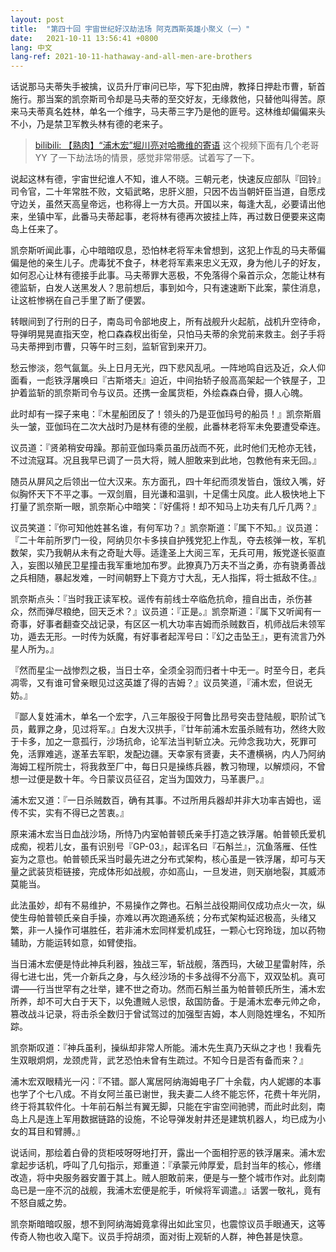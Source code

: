 ```yaml
---
layout: post
title:  "第四十回 宇宙世纪好汉劫法场 阿克西斯英雄小聚义（一）"
date:   2021-10-11 13:56:41 +0800
lang: 中文
lang-ref: 2021-10-11-hathaway-and-all-men-are-brothers
---
```


话说那马夫蒂失手被擒，议员升厅审问已毕，写下犯由牌，教择日押赴市曹，斩首施行。那当案的凯奈斯司令却是马夫蒂的至交好友，无缘救他，只替他叫得苦。原来马夫蒂真名姓林，单名一个维字，马夫蒂三字乃是他的匪号。这林维却偏偏来头不小，乃是禁卫军教头林有德的老来子。

> [bilibili: 【熟肉】“浦木宏”堀川亮对哈撒维的寄语](https://www.bilibili.com/video/BV1yh411q7te) 这个视频下面有几个老哥 YY 了一下劫法场的情景，感觉非常带感。试着写了一下。

说起这林有德，宇宙世纪谁人不知，谁人不晓。三朝元老，快速反应部队『回铃』司令官，二十年常胜不败，文韬武略，忠肝义胆，只因不齿当朝奸臣当道，自愿戍守边关，虽然天高皇帝远，也称得上一方大员。开国以来，每逢大乱，必要请出他来，坐镇中军，此番马夫蒂起事，老将林有德再次披挂上阵，再过数日便要来这南岛上任来了。

凯奈斯听闻此事，心中暗暗叹息，恐怕林老将军未曾想到，这犯上作乱的马夫蒂偏偏是他的亲生儿子。虎毒犹不食子，林老将军素来忠义无双，身为他儿子的好友，如何忍心让林有德接手此事。马夫蒂罪大恶极，不免落得个枭首示众，怎能让林有德监斩，白发人送黑发人？思前想后，事到如今，只有速速断下此案，蒙住消息，让这桩惨祸在自己手里了断了便罢。

转眼间到了行刑的日子，南岛司令部地皮上，所有战舰升火起航，战机升空待命，导弹明晃晃直指天空，枪口森森杈出街垒，只怕马夫蒂的余党前来救主。刽子手将马夫蒂押到市曹，只等午时三刻，监斩官到来开刀。

愁云惨淡，怨气氤氲。头上日月无光，四下悲风乱吼。一阵地鸣自远及近，众人仰面看，一彪铁浮屠唤曰『古斯塔夫』迫近，中间抬轿子般高高架起一个铁屋子，卫护着监斩的凯奈斯司令与议员。还携一金属货柜，外绘森森白骨，摄人心魄。

此时却有一探子来电：『木星船团反了！领头的乃是亚伽玛号的船员！』凯奈斯眉头一皱，亚伽玛在二次大战时乃是林有德的坐舰，此番林老将军未免要遭受牵连。

议员道：『贤弟稍安毋躁。那前亚伽玛乘员虽历战而不死，此时他们无枪亦无钱，不过流寇耳。况且我早已调了一员大将，贼人胆敢来到此地，包教他有来无回。』

随员从屏风之后领出一位大汉来。东方面孔，四十年纪而须发皆白，饿纹入嘴，好似胸怀天下不平之事。一双剑眉，目光谦和温驯，十足儒士风度。此人极快地上下打量了凯奈斯一眼，凯奈斯心中暗笑：『好儒将！却不知马上功夫有几斤几两？』

议员笑道：『你可知他姓甚名谁，有何军功？』凯奈斯道：『属下不知。』议员道：『二十年前所罗门一役，阿纳贝尔卡多挟自护残党犯上作乱，夺去核弹一枚，军机数架，实乃我朝从未有之奇耻大辱。适逢圣上大阅三军，无兵可用，叛党遂长驱直入，妄图以殖民卫星撞击我军重地加布罗。此獠真乃万夫不当之勇，亦有骁勇善战之兵相随，暴起发难，一时间朝野上下竟方寸大乱，无人指挥，将士抵敌不住。』

凯奈斯点头：『当时我正读军校。谣传有前线士卒临危抗命，擅自出击，杀伤甚众，然而弹尽粮绝，回天乏术？』议员道：『正是。』凯奈斯道：『属下又听闻有一奇事，好事者翻查交战记录，有区区一机大功率吉姆而杀贼数百，机师战后未领军功，遁去无形。一时传为妖魔，有好事者起浑号曰：『幻之击坠王』，更有流言乃外星人所为。』

『然而星尘一战惨烈之极，当日士卒，全须全羽而归者十中无一。时至今日，老兵凋零，又有谁可曾亲眼见过这英雄了得的吉姆？』议员笑道，『浦木宏，但说无妨。』

『鄙人复姓浦木，单名一个宏字，八三年服役于阿鲁比昂号突击登陆舰，职阶试飞员，戴罪之身，见过将军。』白发大汉拱手，『廿年前浦木宏虽杀贼有功，然终大败于卡多，加之一意孤行，沙场抗命，论军法当判斩立决。元帅念我功大，死罪可免，活罪难逃，遂革去军职，发配边疆。天幸家有贤妻，夫不遭横祸，内人乃阿纳海姆工程所院士，将我救至厂中，每日只是操练兵器，教习物理，以解烦闷，不曾想一过便是数十年。今日蒙议员征召，定当为国效力，马革裹尸。』

浦木宏又道：『一日杀贼数百，确有其事。不过所用兵器却并非大功率吉姆也，谣传不实，实有不得已之苦衷。』

原来浦木宏当日血战沙场，所恃乃内室帕普顿氏亲手打造之铁浮屠。帕普顿氏爱机成痴，视若儿女，虽有识别号『GP-03』，起诨名曰『石斛兰』，沉鱼落雁、任性妄为之意也。帕普顿氏采当时最先进之分布式架构，核心虽是一铁浮屠，却可与天量之武装货柜链接，完成体形如战舰，亦如高山，一旦发进，则天崩地裂，其威沛莫能当。

此法虽妙，却有不易维护，不易操作之弊也。石斛兰战役期间仅成功点火一次，纵使生母帕普顿氏亲自手操，亦难以再次跑通系统；分布式架构延迟极高，头绪又繁，非一人操作可堪胜任，若非浦木宏同样爱机成狂，一颗心七窍玲珑，加以药物辅助，方能运转如意，如臂使指。

当日浦木宏便是恃此神兵利器，独战三军，斩战舰，落西玛，大破卫星雷射阵，杀得七进七出，凭一介新兵之身，与久经沙场的卡多战得不分高下，双双坠机。真可谓——行当世罕有之壮举，建不世之奇功。然而石斛兰虽为帕普顿氏所生，浦木宏所养，却不可大白于天下，以免遭贼人忌恨，敌国防备。于是浦木宏奉元帅之命，篡改战斗记录，将击杀全数归于曾试驾过的加强型吉姆，本人则隐姓埋名，不知所踪。

凯奈斯叹道：『神兵虽利，操纵却非常人所能。浦木先生真乃天纵之才也！我看先生双眼炯炯，龙颈虎背，武艺恐怕未曾有生疏过。不知今日是否有备而来？』

浦木宏双眼精光一闪：『不错。鄙人寓居阿纳海姆电子厂十余载，内人妮娜的本事也学了个七八成。不肖女阿兰虽已谢世，我夫妻二人终不能忘怀，花费十年光阴，终于将其软件化。十年前石斛兰有翼无脚，只能在宇宙空间驰骋，而此时此刻，南岛上凡是连上军用数据链路的设施，不论导弹发射井还是建筑机器人，均已成为小女的耳目和臂膊。』

说话间，那绘着白骨的货柜吱呀呀地打开，露出一个面相狞恶的铁浮屠来。浦木宏拿起步话机，呼叫了几句指示，郑重道：『承蒙元帅厚爱，启封当年的核心，修缮改造，将中央服务器安置于其上。贼人胆敢前来，便是与一整个城市作对。此刻南岛已是一座不沉的战舰，我浦木宏便是舵手，听候将军调遣。』话罢一敬礼，竟有不怒自威之势。

凯奈斯暗暗叹服，想不到阿纳海姆竟拿得出如此宝贝，也震惊议员手眼通天，这等传奇人物也收入麾下。议员手捋胡须，面对街上观斩的人群，神色甚是快意。

